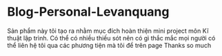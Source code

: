 ﻿# Blog-Personal-Levanquang
Sản phẩm này tôi tạo ra nhằm mục đích hoàn thiện mini project môn Kĩ thuật lập trình. Có thể có nhiều thiếu sót nên có gì thắc mắc mọi người có thể liên hệ tôi qua các phương tiện mà tôi để trên page
Thanks so much
